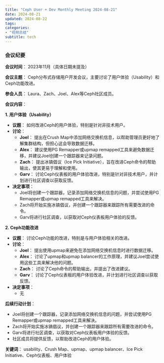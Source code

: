```yaml
---
title: "Ceph User + Dev Monthly Meeting 2024-08-21"
date: 2024-08-21
updated: 2024-08-22
tags:
categories:
- "视频总结"
subtitle: tech
---
```




### 会议纪要

**会议时间**： 2023年11月（具体日期未提及）

**会议主题**： Ceph分布式存储用户开发会议，主要讨论了用户体验（Usability）和Ceph功能改进。

**参会人员**： Laura、Zach、Joel、Alex等Ceph社区成员。

**会议内容**：

**1. 用户体验（Usability）**

*   **议题**： 如何改进Ceph的用户体验，特别是针对非技术用户。
*   **讨论**：
    *   **Joel**： 提出在Crush Map中添加网络交换机信息，以帮助管理员更好地了解集群结构，但担心这会导致数据迁移。
    *   **Alex**： 建议使用PG Remapper或upmap remapped工具来避免数据迁移，并建议Joel创建一个跟踪器来记录问题。
    *   **Zach**： 提出冰镐倡议（Ice Pick Initiative），旨在改进Ceph命令的帮助输出，使其更易于理解和使用。
    *   **Garv**： 讨论Ceph仪表板的用户体验改进，特别是针对非技术用户，并计划进行社区调查以获取反馈。
*   **决定事项**：
    *   Joel将创建一个跟踪器，记录添加网络交换机信息的问题，并尝试使用PG Remapper或upmap remapped工具来解决。
    *   Zach将开始实施冰镐倡议，并创建一个跟踪器来跟踪所有需要改进的命令。
    *   Garv将进行社区调查，以获取对Ceph仪表板用户体验的反馈。

**2. Ceph功能改进**

*   **议题**： 讨论Ceph功能的改进，特别是与用户体验相关的改进。
*   **讨论**：
    *   **Joel**： 提出使用upmap来避免在添加网络交换机信息时进行数据迁移。
    *   **Alex**： 讨论了upmap和upmap balancer的工作原理，并建议Joel尝试使用这些工具来解决他的问题。
    *   **Zach**： 讨论了Ceph命令的帮助输出，并提出了改进建议。
    *   **Garv**： 讨论了Ceph仪表板的用户体验改进，并计划进行社区调查以获取反馈。
*   **决定事项**：
    *   无

**后续行动计划**：

*   Joel将创建一个跟踪器，记录添加网络交换机信息的问题，并尝试使用PG Remapper或upmap remapped工具来解决。
*   Zach将开始实施冰镐倡议，并创建一个跟踪器来跟踪所有需要改进的命令。
*   Garv将进行社区调查，以获取对Ceph仪表板用户体验的反馈。
*   社区成员将提供反馈，以帮助改进Ceph的用户体验。

**关键词**： usability、Crush Map、upmap、upmap balancer、Ice Pick Initiative、Ceph仪表板、用户体验